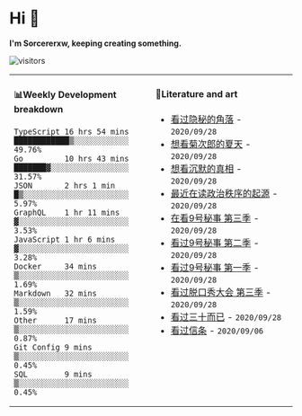 # Hi 👋

**I'm Sorcererxw, keeping creating something.**

![visitors](https://visitor-badge.glitch.me/badge?page_id=sorcererxw.sorcererx)

<table width="800px">
<tr>
<td valign="top" width="50%">

#### 📊Weekly Development breakdown

<!--START_SECTION:waka-->
```text
TypeScript 16 hrs 54 mins ████████████▒░░░░░░░░░░░░ 49.76%
Go         10 hrs 43 mins ███████▓░░░░░░░░░░░░░░░░░ 31.57%
JSON       2 hrs 1 min    █▒░░░░░░░░░░░░░░░░░░░░░░░ 5.97%
GraphQL    1 hr 11 mins   ▓░░░░░░░░░░░░░░░░░░░░░░░░ 3.53%
JavaScript 1 hr 6 mins    ▓░░░░░░░░░░░░░░░░░░░░░░░░ 3.28%
Docker     34 mins        ▒░░░░░░░░░░░░░░░░░░░░░░░░ 1.69%
Markdown   32 mins        ▒░░░░░░░░░░░░░░░░░░░░░░░░ 1.59%
Other      17 mins        ▒░░░░░░░░░░░░░░░░░░░░░░░░ 0.87%
Git Config 9 mins         ▒░░░░░░░░░░░░░░░░░░░░░░░░ 0.45%
SQL        9 mins         ▒░░░░░░░░░░░░░░░░░░░░░░░░ 0.45%
```
<!--END_SECTION:waka-->

<td valign="top" width="50%">

#### 💃Literature and art

<!--START_SECTION:douban-->
* <a href='http://movie.douban.com/subject/33404425/' target='_blank'>看过隐秘的角落</a> - <code>2020/09/28</code>
* <a href='http://movie.douban.com/subject/1293359/' target='_blank'>想看菊次郎的夏天</a> - <code>2020/09/28</code>
* <a href='http://movie.douban.com/subject/33447642/' target='_blank'>想看沉默的真相</a> - <code>2020/09/28</code>
* <a href='https://book.douban.com/subject/25971624/' target='_blank'>最近在读政治秩序的起源</a> - <code>2020/09/28</code>
* <a href='http://movie.douban.com/subject/26647711/' target='_blank'>在看9号秘事 第三季</a> - <code>2020/09/28</code>
* <a href='http://movie.douban.com/subject/26341777/' target='_blank'>看过9号秘事 第二季</a> - <code>2020/09/28</code>
* <a href='http://movie.douban.com/subject/20452350/' target='_blank'>看过9号秘事 第一季</a> - <code>2020/09/28</code>
* <a href='http://movie.douban.com/subject/34840339/' target='_blank'>看过脱口秀大会 第三季</a> - <code>2020/09/28</code>
* <a href='http://movie.douban.com/subject/26608230/' target='_blank'>看过三十而已</a> - <code>2020/09/28</code>
* <a href='http://movie.douban.com/subject/30444960/' target='_blank'>看过信条</a> - <code>2020/09/06</code>

<!--END_SECTION:douban-->

</td>
</tr>
</table>
